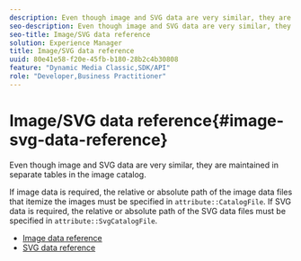 ```yaml
---
description: Even though image and SVG data are very similar, they are maintained in separate tables in the image catalog.
seo-description: Even though image and SVG data are very similar, they are maintained in separate tables in the image catalog.
seo-title: Image/SVG data reference
solution: Experience Manager
title: Image/SVG data reference
uuid: 80e41e58-f20e-45fb-b180-28b2c4b30808
feature: "Dynamic Media Classic,SDK/API"
role: "Developer,Business Practitioner"
---
```


# Image/SVG data reference{#image-svg-data-reference}

Even though image and SVG data are very similar, they are maintained in separate tables in the image catalog.

If image data is required, the relative or absolute path of the image data files that itemize the images must be specified in `attribute::CatalogFile`. If SVG data is required, the relative or absolute path of the SVG data files must be specified in `attribute::SvgCatalogFile`. 

* [Image data reference](c-image-data-reference/c-image-data-reference.md)
* [SVG data reference](c-svg-data-reference/c-svg-data-reference.md)

